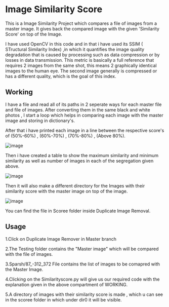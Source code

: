 
# Image Similarity Score

This is a Image Similarity Project which compares a file of images from a master image.
It gives back the compared image with the given 'Similarity Score' on top of the Image.



I have used OpenCV in this code and in that i have used its SSIM ( STructural Similarity Index) ,in which it quantifies the image quality degradation that is caused by processing such as data compression or by losses in data transmission. This metric is basically a full reference that requires 2 images from the same shot, this means 2 graphically identical images to the human eye. The second image generally is compressed or has a different quality, which is the goal of this index.




## Working

I have a file and read all of its paths in 2 seperate ways for each master file and file of images.
After converting them in the same black and white photos , I start a loop which helps in comparing each image with the master image and storing in dictionary's.

After that i have printed each image in a line between the respective score's of 
(50%-60%) , (60%-70%) , (70%-80%) , (Above 80%).

![image](https://user-images.githubusercontent.com/87512533/181227280-39351952-dc76-4ec5-a867-0dd9c26f7a0d.png)


Then i have created a table to show the maximum similarity and minimum similarity as well as number of images in each of the segregation given above.

![image](https://user-images.githubusercontent.com/87512533/181227414-19c470ab-63ec-4847-923d-8a037f0396c0.png)

Then it will also make a different directory for the Images with their similarity score with the master image on top of the image.

![image](https://user-images.githubusercontent.com/87512533/181227780-423f0204-ef4f-490d-9435-f6e534a17898.png)

You can find the file in Scoree folder inside Duplicate Image Removal.

## Usage

1.Click on Duplicate Image Remover in Master branch

2.The Testing folder contains the "Master image" which will be compared with the file of images.

3.Sparsh/87_-312_372 File contains the list of images to be comapred with the Master Image.

4.Clicking on the Similarityscore.py will give us our required code with the explanation given in the above compartment of WORKING.

5.A directory of images with their similarity score is made , which u can see in the scoree folder in which under dir0 it will be visible.
